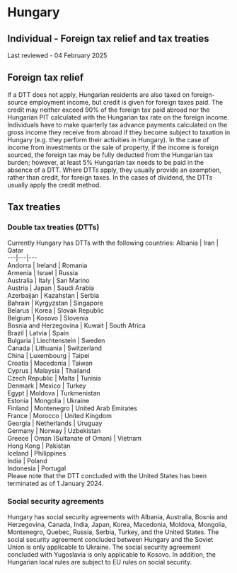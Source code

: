 # Hungary
## Individual - Foreign tax relief and tax treaties
Last reviewed - 04 February 2025
## Foreign tax relief
If a DTT does not apply, Hungarian residents are also taxed on foreign-source employment income, but credit is given for foreign taxes paid. The credit may neither exceed 90% of the foreign tax paid abroad nor the Hungarian PIT calculated with the Hungarian tax rate on the foreign income.
Individuals have to make quarterly tax advance payments calculated on the gross income they receive from abroad if they become subject to taxation in Hungary (e.g. they perform their activities in Hungary). 
In the case of income from investments or the sale of property, if the income is foreign sourced, the foreign tax may be fully deducted from the Hungarian tax burden; however, at least 5% Hungarian tax needs to be paid in the absence of a DTT. Where DTTs apply, they usually provide an exemption, rather than credit, for foreign taxes. In the cases of dividend, the DTTs usually apply the credit method.
## Tax treaties
### Double tax treaties (DTTs)
Currently Hungary has DTTs with the following countries:
Albania | Iran | Qatar  
---|---|---  
Andorra | Ireland | Romania  
Armenia | Israel | Russia  
Australia | Italy | San Marino  
Austria | Japan | Saudi Arabia  
Azerbaijan | Kazahstan | Serbia  
Bahrain | Kyrgyzstan | Singapore  
Belarus | Korea | Slovak Republic  
Belgium | Kosovo | Slovenia  
Bosnia and Herzegovina | Kuwait | South Africa  
Brazil | Latvia | Spain  
Bulgaria | Liechtenstein | Sweden  
Canada | Lithuania | Switzerland  
China | Luxembourg | Taipei  
Croatia | Macedonia | Taiwan  
Cyprus | Malaysia | Thailand  
Czech Republic | Malta | Tunisia  
Denmark | Mexico | Turkey  
Egypt | Moldova | Turkmenistan  
Estonia | Mongolia | Ukraine  
Finland | Montenegro | United Arab Emirates  
France | Morocco | United Kingdom  
Georgia | Netherlands | Uruguay  
Germany | Norway | Uzbekistan  
Greece | Oman (Sultanate of Oman) | Vietnam  
Hong Kong | Pakistan  
Iceland | Philippines  
India | Poland  
Indonesia | Portugal  
Please note that the DTT concluded with the United States has been terminated as of 1 January 2024.
### Social security agreements
Hungary has social security agreements with Albania, Australia, Bosnia and Herzegovina, Canada, India, Japan, Korea, Macedonia, Moldova, Mongolia, Montenegro, Quebec, Russia, Serbia, Turkey, and the United States. The social security agreement concluded between Hungary and the Soviet Union is only applicable to Ukraine. The social security agreement concluded with Yugoslavia is only applicable to Kosovo.
In addition, the Hungarian local rules are subject to EU rules on social security.

